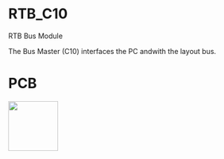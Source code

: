 # RTB_C10
RTB Bus Module

The Bus Master (C10) interfaces the PC andwith the layout bus.

# PCB
<img src="https://rtb4dcc.de/wp-content/uploads/2023/09/C10_1.png" width=100>
